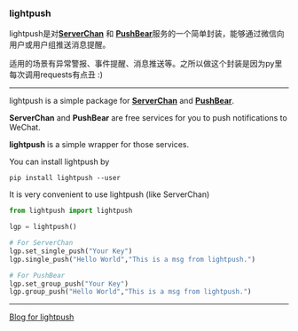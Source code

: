### lightpush

lightpush是对[**ServerChan**](http://sc.ftqq.com/) 和 [**PushBear**](https://pushbear.ftqq.com/admin/#)服务的一个简单封装，能够通过微信向用户或用户组推送消息提醒。

适用的场景有异常警报、事件提醒、消息推送等。之所以做这个封装是因为py里每次调用requests有点丑 :)

---

lightpush is a simple package for [**ServerChan**](http://sc.ftqq.com/) and [**PushBear**](https://pushbear.ftqq.com/admin/#).

**ServerChan** and **PushBear** are free services for you to push notifications to WeChat.

**lightpush** is a simple wrapper for those services.

You can install lightpush by

```shell
pip install lightpush --user
```

It is very convenient to use lightpush (like ServerChan)

```python
from lightpush import lightpush

lgp = lightpush()

# For ServerChan
lgp.set_single_push("Your Key")
lgp.single_push("Hello World","This is a msg from lightpush.")

# For PushBear
lgp.set_group_push("Your Key")
lgp.group_push("Hello World","This is a msg from lightpush.")
```

---

[Blog for lightpush](https://www.huanganheng.com/lightpush.html)


